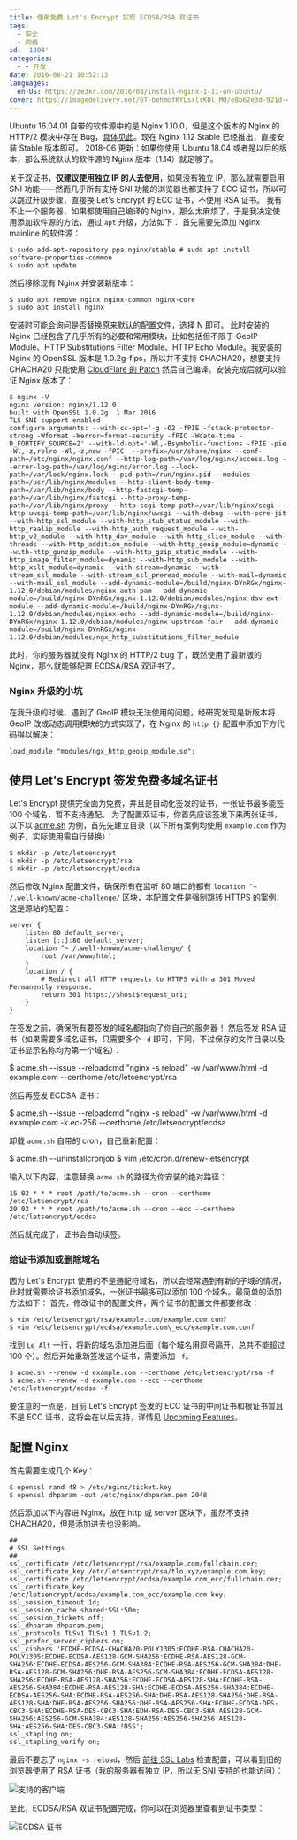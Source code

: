 ```yaml
---
title: 使用免费 Let's Encrypt 实现 ECDSA/RSA 双证书
tags:
  - 安全
  - 网络
id: '1904'
categories:
  - - 开发
date: 2016-08-21 10:52:13
languages:
  en-US: https://ze3kr.com/2016/08/install-nginx-1-11-on-ubuntu/
cover: https://imagedelivery.net/6T-behmofKYLsxlrK0l_MQ/e8b62e3d-921d-453e-1b56-20cd930fa500/large
---
```


Ubuntu 16.04.01 自带的软件源中的是 Nginx 1.10.0，但是这个版本的 Nginx 的 HTTP/2 模块中存在 Bug，[具体见此](https://imququ.com/post/nginx-http2-post-bug.html)。现在 Nginx 1.12 Stable 已经推出，直接安装 Stable 版本即可。 2018-06 更新：如果你使用 Ubuntu 18.04 或者是以后的版本，那么系统默认的软件源的 Nginx 版本（1.14）就足够了。
<!-- more -->

关于双证书，**仅建议使用独立 IP 的人去使用**，如果没有独立 IP，那么就需要启用 SNI 功能——然而几乎所有支持 SNI 功能的浏览器也都支持了 ECC 证书，所以可以跳过升级步骤，直接换 Let's Encrypt 的 ECC 证书，不使用 RSA 证书。 我有不止一个服务器，如果都使用自己编译的 Nginx，那么太麻烦了，于是我决定使用添加软件源的方法，通过 `apt` 升级，方法如下： 首先需要先添加 Nginx mainline 的软件源：

```
$ sudo add-apt-repository ppa:nginx/stable # sudo apt install software-properties-common
$ sudo apt update
```

然后移除现有 Nginx 并安装新版本：

```
$ sudo apt remove nginx nginx-common nginx-core
$ sudo apt install nginx
```

安装时可能会询问是否替换原来默认的配置文件，选择 N 即可。 此时安装的 Nginx 已经包含了几乎所有的必要和常用模块，比如包括但不限于 GeoIP Module、HTTP Substitutions Filter Module、HTTP Echo Module。我安装的 Nginx 的 OpenSSL 版本是 1.0.2g-fips，所以并不支持 CHACHA20，想要支持 CHACHA20 只能使用 [CloudFlare 的 Patch](https://github.com/cloudflare/sslconfig) 然后自己编译。安装完成后就可以验证 Nginx 版本了：

```
$ nginx -V
nginx version: nginx/1.12.0
built with OpenSSL 1.0.2g  1 Mar 2016
TLS SNI support enabled
configure arguments: --with-cc-opt='-g -O2 -fPIE -fstack-protector-strong -Wformat -Werror=format-security -fPIC -Wdate-time -D_FORTIFY_SOURCE=2' --with-ld-opt='-Wl,-Bsymbolic-functions -fPIE -pie -Wl,-z,relro -Wl,-z,now -fPIC' --prefix=/usr/share/nginx --conf-path=/etc/nginx/nginx.conf --http-log-path=/var/log/nginx/access.log --error-log-path=/var/log/nginx/error.log --lock-path=/var/lock/nginx.lock --pid-path=/run/nginx.pid --modules-path=/usr/lib/nginx/modules --http-client-body-temp-path=/var/lib/nginx/body --http-fastcgi-temp-path=/var/lib/nginx/fastcgi --http-proxy-temp-path=/var/lib/nginx/proxy --http-scgi-temp-path=/var/lib/nginx/scgi --http-uwsgi-temp-path=/var/lib/nginx/uwsgi --with-debug --with-pcre-jit --with-http_ssl_module --with-http_stub_status_module --with-http_realip_module --with-http_auth_request_module --with-http_v2_module --with-http_dav_module --with-http_slice_module --with-threads --with-http_addition_module --with-http_geoip_module=dynamic --with-http_gunzip_module --with-http_gzip_static_module --with-http_image_filter_module=dynamic --with-http_sub_module --with-http_xslt_module=dynamic --with-stream=dynamic --with-stream_ssl_module --with-stream_ssl_preread_module --with-mail=dynamic --with-mail_ssl_module --add-dynamic-module=/build/nginx-DYnRGx/nginx-1.12.0/debian/modules/nginx-auth-pam --add-dynamic-module=/build/nginx-DYnRGx/nginx-1.12.0/debian/modules/nginx-dav-ext-module --add-dynamic-module=/build/nginx-DYnRGx/nginx-1.12.0/debian/modules/nginx-echo --add-dynamic-module=/build/nginx-DYnRGx/nginx-1.12.0/debian/modules/nginx-upstream-fair --add-dynamic-module=/build/nginx-DYnRGx/nginx-1.12.0/debian/modules/ngx_http_substitutions_filter_module
```

此时，你的服务器就没有 Nginx 的 HTTP/2 bug 了，既然使用了最新版的 Nginx，那么就能够配置 ECDSA/RSA 双证书了。

### Nginx 升级的小坑

在我升级的时候，遇到了 GeoIP 模块无法使用的问题，经研究发现是新版本将 GeoIP 改成动态调用模块的方式实现了，在 Nginx 的 `http {}` 配置中添加下方代码得以解决：

```
load_module "modules/ngx_http_geoip_module.so";
```

## 使用 Let's Encrypt 签发免费多域名证书

Let's Encrypt 提供完全面为免费，并且是自动化签发的证书，一张证书最多能签 100 个域名，暂不支持通配。 为了配置双证书，你首先应该签发下来两张证书，以下以 [acme.sh](https://github.com/Neilpang/acme.sh) 为例，首先先建立目录（以下所有案例均使用 `example.com` 作为例子，实际使用需自行替换）：

```
$ mkdir -p /etc/letsencrypt
$ mkdir -p /etc/letsencrypt/rsa
$ mkdir -p /etc/letsencrypt/ecdsa
```

然后修改 Nginx 配置文件，确保所有在监听 80 端口的都有 `location ^~ /.well-known/acme-challenge/` 区块，本配置文件是强制跳转 HTTPS 的案例，这是源站的配置：

```
server {
	listen 80 default_server;
	listen [::]:80 default_server;
	location ^~ /.well-known/acme-challenge/ {
		root /var/www/html;
	}
	location / {
		# Redirect all HTTP requests to HTTPS with a 301 Moved Permanently response.
		return 301 https://$host$request_uri;
	}
}
```

在签发之前，确保所有要签发的域名都指向了你自己的服务器！ 然后签发 RSA 证书（如果需要多域名证书，只需要多个 `-d` 即可，下同，不过保存的文件目录以及证书显示名称均为第一个域名）：

$ acme.sh --issue --reloadcmd "nginx -s reload" -w /var/www/html -d example.com --certhome /etc/letsencrypt/rsa

然后再签发 ECDSA 证书：

$ acme.sh --issue --reloadcmd "nginx -s reload" -w /var/www/html -d example.com -k ec-256 --certhome /etc/letsencrypt/ecdsa

卸载 `acme.sh` 自带的 cron，自己重新配置：

$ acme.sh --uninstallcronjob
$ vim /etc/cron.d/renew-letsencrypt

输入以下内容，注意替换 `acme.sh` 的路径为你安装的绝对路径：

```
15 02 * * * root /path/to/acme.sh --cron --certhome /etc/letsencrypt/rsa
20 02 * * * root /path/to/acme.sh --cron --ecc --certhome /etc/letsencrypt/ecdsa
```

然后就完成了，证书会自动续签。

### 给证书添加或删除域名

因为 Let's Encrypt 使用的不是通配符域名，所以会经常遇到有新的子域的情况，此时就需要给证书添加域名，一张证书最多可以添加 100 个域名。最简单的添加方法如下： 首先，修改证书的配置文件，两个证书的配置文件都要修改：

```
$ vim /etc/letsencrypt/rsa/example.com/example.com.conf
$ vim /etc/letsencrypt/ecdsa/example.com\_ecc/example.com.conf
```

找到 `Le_Alt` 一行，将新的域名添加进后面（每个域名用逗号隔开，总共不能超过 100 个）。然后开始重新签发这个证书，需要添加 `-f`。

```
$ acme.sh --renew -d example.com --certhome /etc/letsencrypt/rsa -f
$ acme.sh --renew -d example.com --ecc --certhome /etc/letsencrypt/ecdsa -f
```

要注意的一点是，目前 Let's Encrypt 签发的 ECC 证书的中间证书和根证书暂且不是 ECC 证书，这将会在以后支持，详情见 [Upcoming Features](https://letsencrypt.org/upcoming-features/#ecdsa-intermediates)。

## 配置 Nginx

首先需要生成几个 Key：

```
$ openssl rand 48 > /etc/nginx/ticket.key
$ openssl dhparam -out /etc/nginx/dhparam.pem 2048
```

然后添加以下内容进 Nginx，放在 http 或 server 区块下，虽然不支持 CHACHA20，但是添加进去也没影响。

```
##
# SSL Settings
##
ssl_certificate /etc/letsencrypt/rsa/example.com/fullchain.cer;
ssl_certificate_key /etc/letsencrypt/rsa/tlo.xyz/example.com.key;
ssl_certificate /etc/letsencrypt/ecdsa/example.com_ecc/fullchain.cer;
ssl_certificate_key /etc/letsencrypt/ecdsa/example.com_ecc/example.com.key;
ssl_session_timeout 1d;
ssl_session_cache shared:SSL:50m;
ssl_session_tickets off;
ssl_dhparam dhparam.pem;
ssl_protocols TLSv1 TLSv1.1 TLSv1.2;
ssl_prefer_server_ciphers on;
ssl_ciphers 'ECDHE-ECDSA-CHACHA20-POLY1305:ECDHE-RSA-CHACHA20-POLY1305:ECDHE-ECDSA-AES128-GCM-SHA256:ECDHE-RSA-AES128-GCM-SHA256:ECDHE-ECDSA-AES256-GCM-SHA384:ECDHE-RSA-AES256-GCM-SHA384:DHE-RSA-AES128-GCM-SHA256:DHE-RSA-AES256-GCM-SHA384:ECDHE-ECDSA-AES128-SHA256:ECDHE-RSA-AES128-SHA256:ECDHE-ECDSA-AES128-SHA:ECDHE-RSA-AES256-SHA384:ECDHE-RSA-AES128-SHA:ECDHE-ECDSA-AES256-SHA384:ECDHE-ECDSA-AES256-SHA:ECDHE-RSA-AES256-SHA:DHE-RSA-AES128-SHA256:DHE-RSA-AES128-SHA:DHE-RSA-AES256-SHA256:DHE-RSA-AES256-SHA:ECDHE-ECDSA-DES-CBC3-SHA:ECDHE-RSA-DES-CBC3-SHA:EDH-RSA-DES-CBC3-SHA:AES128-GCM-SHA256:AES256-GCM-SHA384:AES128-SHA256:AES256-SHA256:AES128-SHA:AES256-SHA:DES-CBC3-SHA:!DSS';
ssl_stapling on;
ssl_stapling_verify on;
```

最后不要忘了 `nginx -s reload`，然后 [前往 SSL Labs](https://www.ssllabs.com/ssltest/index.html) 检查配置，可以看到旧的浏览器使用了 RSA 证书（我的服务器有独立 IP，所以无 SNI 支持的也能访问）：

![支持的客户端](https://imagedelivery.net/6T-behmofKYLsxlrK0l_MQ/5d7521dc-aac5-42ad-4fa4-55df51692000/large)

至此，ECDSA/RSA 双证书配置完成，你可以在浏览器里查看到证书类型：

![ECDSA 证书](https://imagedelivery.net/6T-behmofKYLsxlrK0l_MQ/e8b62e3d-921d-453e-1b56-20cd930fa500/large)
